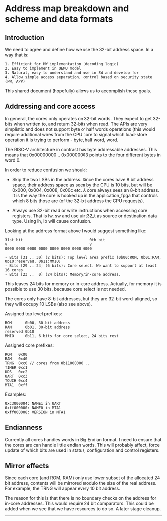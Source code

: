 
# Address map breakdown and scheme and data formats

## Introduction

We need to agree and define how we use the 32-bit address space. In a way that is:

    1. Efficient for HW implementation (decoding logic)
    2. Easy to implement in QEMU model
    3. Natural, easy to understand and use in SW and develop for
    4. Allow simple access separation, control based on security state (FW, APP)

This shared document (hopefully) allows us to accomplish these goals.

## Addressing and core access

In general, the cores only operates on 32-bit words. They expect to get 32-bits
when written to, and return 32-bits when read. The APIs are very simplistic and
does not support byte or half words operations (this would require additional
wires from the CPU core to signal which load-store operation it is trying to
perform - byte, half word, word.

The RISC-V architecture in contrast has byte addressable addresses. This means
that 0x00000000 .. 0x00000003 points to the four different bytes in word 0.

In order to reduce confusion we should:

- Skip the two LSBs in the address. Since the cores have 8 bit address space,
  their address space as seen by the CPU is 10 bits, but will be 0x000, 0x004,
  0x008, 0x00c etc. A core always sees an 8-bit address. It is the way the core
  is hooked up in the application_fpga that controls which 8 bits those are (of
  the 32-bit address the CPU requests).

- Always use 32-bit read or write instructions when accessing core registers.
  That is lw, sw and use uint32_t as source or destination data type. Using lh,
  lb will cause confusion.

Looking at the address format above I would suggest something like:

```
31st bit                              0th bit
v                                     v
0000 0000 0000 0000 0000 0000 0000 0000

- Bits [31 .. 30] (2 bits): Top level area prefix (0b00:ROM, 0b01:RAM, 0b10:reserved, 0b11:MMIO)
- Bits [29 .. 24] (6 bits): Core select. We want to support at least 16 cores
- Bits [23 ..  0] (24 bits): Memory/in-core address.
```

This leaves 24 bits for memory or in-core address. Actually, for memory it is
possible to use 30 bits, because core select is not needed.

The cores only have 8-bit addresses, but they are 32-bit word-aligned,
so they will occupy 10 LSBs (also see above).


Assigned top level prefixes:

```
ROM      0b00, 30-bit address
RAM      0b01, 30-bit address
reserved 0b10
MMIO     0b11, 6 bits for core select, 24 bits rest
```

Assigned core prefixes:

```
ROM   0x00
RAM   0x40
TRNG  0xc0 // cores from 0b11000000...
TIMER 0xc1
UDS   0xc2
UART  0xc3
TOUCH 0xc4
MTA1  0xff
```


Examples:

```
0xc3000004: NAME1 in UART
0xff000000: NAME0 in MTA1
0xff000008: VERSION in MTA1
```

## Endianness

Currently all cores handles words in Big Endian format. I need to ensure that
the cores are can handle little endian words. This will probably affect, force
update of which bits are used in status, configuration and control registers.

## Mirror effects

Since each core (and ROM, RAM) only use lower subset of the allocated 24 bit
address, contents will be mirrored modulo the size of the real address. For
example, the TRNG will appear every 10 bit address.

The reason for this is that there is no boundary checks on the address for
in-core addresses. This would require 24 bit comparators. This could be added
when we see that we have resources to do so. A later stage cleanup.


---
